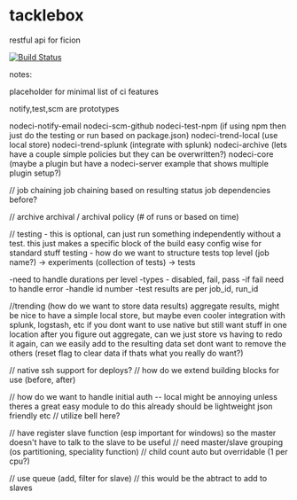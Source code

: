 tacklebox
=======

restful api for ficion

[![Build Status](https://secure.travis-ci.org/fishin/tacklebox.svg)](http://travis-ci.org/fishin/tacklebox)

notes:

placeholder for minimal list of ci features

notify,test,scm are prototypes


nodeci-notify-email 
nodeci-scm-github
nodeci-test-npm (if using npm then just do the testing or run based on package.json)
nodeci-trend-local (use local store)
nodeci-trend-splunk (integrate with splunk)
nodeci-archive (lets have a couple simple policies but they can be overwritten?)
nodeci-core (maybe a plugin but have a nodeci-server example that shows multiple plugin setup?)

// job chaining
job chaining based on resulting status
job dependencies before?

// archive
archival / archival policy (# of runs or based on time)

// testing - this is optional, can just run something independently without a test.  this just makes a specific block of the build easy config wise for standard stuff
testing - how do we want to structure tests
top level (job name?)
  -> experiments (collection of tests)
     -> tests

-need to handle durations per level
-types - disabled, fail, pass
-if fail need to handle error
-handle id number
-test results are per job_id, run_id

//trending (how do we want to store data results)
aggregate results, might be nice to have a simple local store, but maybe even cooler integration with splunk, logstash, etc if you dont want to use native but still want stuff in one location
after you figure out aggregate, can we just store vs having to redo it again, can we easily add to the resulting data set
dont want to remove the others (reset flag to clear data if thats what you really do want?)

// native ssh support for deploys?
// how do we extend building blocks for use (before, after)

// how do we want to handle initial auth -- local might be annoying unless theres a great easy module to do this already should be lightweight json friendly etc // utilize bell here?

// have register slave function (esp important for windows) so the master doesn't have to talk to the slave to be useful
// need master/slave grouping (os partitioning, speciality function)
// child count auto but overridable (1 per cpu?)

// use queue (add, filter for slave) // this would be the abtract to add to slaves



